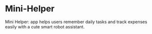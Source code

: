# Mini-Helper
Mini Helper: app helps users remember daily tasks and track expenses easily with a cute smart robot assistant.
